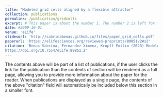 ```yaml
---
title: "Modeled grid cells aligned by a flexible attractor"
collection: publications
permalink: /publication/gridcells
excerpt: #'This paper is about the number 1. The number 2 is left for future work.'
date: #2009-10-01
venue: 'eLife'
slidesurl: 'http://sabrinabenas.github.io/files/paper_grid_cells.pdf'
paperurl: 'https://elifesciences.org/reviewed-preprints/89851v2#s2'
citation: 'Benas Sabrina, Fernandez Ximena, Kropff Emilio (2023) Modeled grid cells aligned by a flexible attractor eLife 12:RP89851
https://doi.org/10.7554/eLife.89851.2'
---
```


The contents above will be part of a list of publications, if the user clicks the link for the publication than the contents of section will be rendered as a full page, allowing you to provide more information about the paper for the reader. When publications are displayed as a single page, the contents of the above "citation" field will automatically be included below this section in a smaller font.